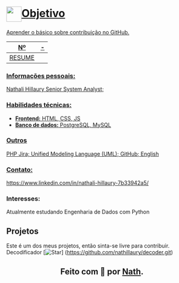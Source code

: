 <h1>
    <a href="https://github.com/nathillaury">
     <img align="center" width="40px" src="> </a>
    <span> Contribuindo em um Projeto Open Source no GitHub</span>
</h1>

Markdown
 
## Objetivo
Aprender o básico sobre contribuição no GitHub.
 
<table>
  <thead>
    <tr align="center">
      <th>Nº</th>
      <th>-</th>
    </tr>
  </thead>
  <tbody align="center">
    <tr>
      <td>RESUME</td>
    </tr>
  </tbody>
</table>

 
### Informações pessoais:
Nathali Hillaury
Senior System Analyst;

### Habilidades técnicas:
* **Frontend:** HTML, CSS, JS
* **Banco de dados:** PostgreSQL, MySQL

### Outros 
PHP
Jira;
Unified Modeling Language (UML);
GitHub;
English

### Contato:
https://www.linkedin.com/in/nathali-hillaury-7b33942a5/
 
### Interesses:
Atualmente estudando Engenharia de Dados com Python

 ## Projetos
  Este é um dos meus projetos, então sinta-se livre para contribuir.  
Decodificador
[![Star](https://img.shields.io/github/stars/digitalinnovationone/dio-lab-open-source?style=social)]
(https://github.com/nathillaury/decoder.git)
    
## <div align="center">Feito com 💙 por <a href="https://github.com/nathillaury">Nath</a>.</div>
